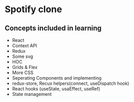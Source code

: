# Spotify clone 
## Concepts included in learning
* React
* Context API
* Redux
* Some svg 
* HOC
* Grids & Flex
* More CSS 
* Seperating Components and implementing
* redux-store, Recux helpers(connect, useDispatch hook)
* React hooks (useState, usaEffect, useRef)
* State management
